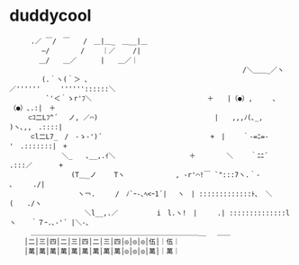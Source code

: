 duddycool
=========
      　　.／ ￣/　￣　　/　＿|＿_　＿__|＿
      　　　 ―/　　　　 /　　 ｜／ 　　/|
      　 　 ＿/　　＿／　　　 |　　＿／｜
      　　　　　　　　　　　　　　　　　　　　　　　　　　　　　　　　　 /＼＿＿_／ヽ
      　　　 (.｀ヽ(｀＞ 、　　　　　　　　　　　　　　　　　　　　　　／''''''　　　''''''::::::＼
      　　 　 `'＜｀ゝr'ﾌ＼　　　　　　　　　　　　　　　 　 ＋　　|（●）,　　　､（●）､.:|　＋
      　 ⊂ｺ二Lﾌ^´　 ノ, ／⌒)　　　　　　　　　　 　 　 　 　　|　　,,,ﾉ(､_, )ヽ､,,　.::::|
      　　⊂l二L7_　/　-ゝ-')´　　　　　　　　　　　 　　 　　+　|　　 ｀-=ﾆ=- '　.:::::::|　+
      　　　　　　 ＼_　　､__,.ｲ＼　　　　　　　　　　　＋　　　　 ＼　　 ｀ﾆﾆ´　 .:::／　　　　+
      　　　　　　　　(T＿_ノ　　 Tヽ　　　　　　　 , -r'⌒!￣ `":::7ヽ.｀- ､　　　./|
      　　　　　　　　　ヽ￢.　　　/　ﾉ`ｰ-､ﾍ<ｰ1´|　 ヽ　| :::::::::::::ﾄ、 ＼　(　　./ヽ
      　　　　　　　　　　＼l__,.／　　 　 　 i　l.ヽ!　|　　　.| ::::::::::::::l ヽ 　 ｀７ｰ.､‐'´ |＼-､
      　　＿＿＿＿＿＿＿＿＿＿＿＿＿＿＿＿＿＿＿＿＿＿＿＿＿__　 ＿＿
      　│二│三│四│二│三│四│二│三│四│◎│◎│◎│伍│｜伍｜
      　│萬│萬│萬│萬│萬│萬│萬│萬│萬│◎│◎│◎│萬│｜萬｜
